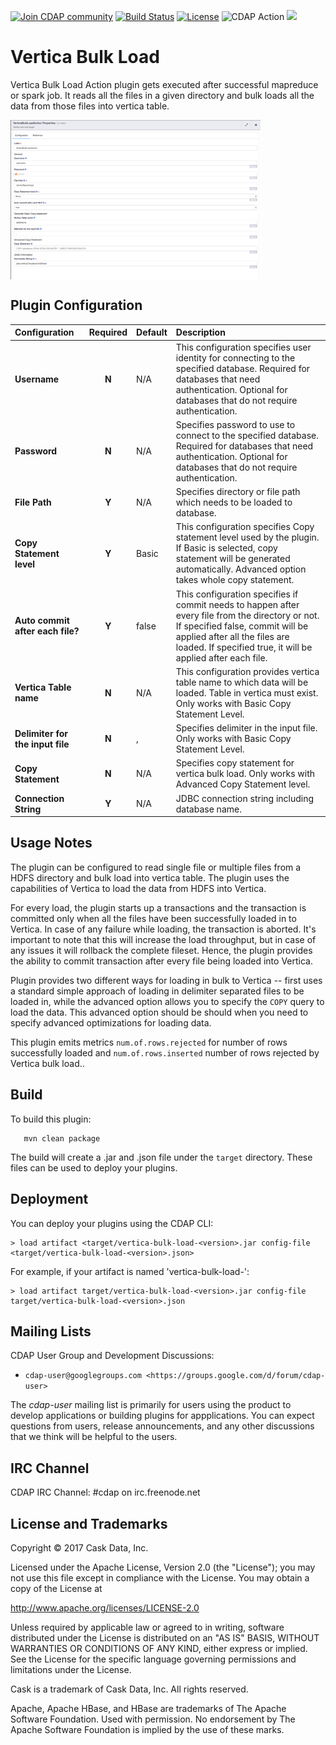 <a href="https://cdap-users.herokuapp.com/"><img alt="Join CDAP community" src="https://cdap-users.herokuapp.com/badge.svg?t=vertica-bulk-load"/></a> [![Build Status](https://travis-ci.org/hydrator/vertica-bulk-load.svg?branch=master)](https://travis-ci.org/hydrator/vertica-bulk-load) [![License](https://img.shields.io/badge/License-Apache%202.0-blue.svg)](https://opensource.org/licenses/Apache-2.0) <img alt="CDAP Action" src="https://cdap-users.herokuapp.com/assets/cdap-action.svg"/> []() <img src="https://cdap-users.herokuapp.com/assets/cm-available.svg"/>

Vertica Bulk Load
=================

Vertica Bulk Load Action plugin gets executed after successful mapreduce or spark job. It reads all the files in a given directory and bulk loads all the data from those files into vertica table. 

<img align="center" src="docs/plugin-vertica-bulk-load.png"  width="400" alt="plugin configuration" />

Plugin Configuration
---------------------

| Configuration | Required | Default | Description |
| :------------ | :------: | :----- | :---------- |
| **Username** | **N** | N/A | This configuration specifies user identity for connecting to the specified database. Required for databases that need authentication. Optional for databases that do not require authentication. |
| **Password** | **N** | N/A | Specifies password to use to connect to the specified database. Required for databases that need authentication. Optional for databases that do not require authentication. |
| **File Path** | **Y** | N/A | Specifies directory or file path which needs to be loaded to database. |
| **Copy Statement level** | **Y** | Basic| This configuration specifies Copy statement level used by the plugin. If Basic is selected, copy statement will be generated automatically. Advanced option takes whole copy statement. |
| **Auto commit after each file?** | **Y** | false | This configuration specifies if commit needs to happen after every file from the directory or not. If specified false, commit will be applied after all the files are loaded. If specified true, it will be applied after each file. |
| **Vertica Table name** | **N** | N/A | This configuration provides vertica table name to which data will be loaded. Table in vertica must exist. Only works with Basic Copy Statement Level. |
| **Delimiter for the input file** | **N** | , | Specifies delimiter in the input file. Only works with Basic Copy Statement Level. |
| **Copy Statement** | **N** | N/A | Specifies copy statement for vertica bulk load. Only works with Advanced Copy Statement level. |
| **Connection String** | **Y** | N/A | JDBC connection string including database name. |


Usage Notes
-----------

The plugin can be configured to read single file or multiple files from a HDFS directory and bulk load into vertica table. The plugin uses the capabilities of Vertica to load the data from HDFS into Vertica. 

For every load, the plugin starts up a transactions and the transaction is committed only when all the files have been successfully loaded in to Vertica. In case of any failure while loading, the transaction is aborted. It's important to note that this will increase the load throughput, but in case of any issues it will rollback the complete fileset. Hence, the plugin provides the ability to commit transaction after every file being loaded into Vertica.

Plugin provides two different ways for loading in bulk to Vertica -- first uses a standard simple approach of loading in delimiter separated files to be loaded in, while the advanced option allows you to specify the ```COPY``` query to load the data. This advanced option should be should when you need to specify advanced optimizations for loading data.

This plugin emits metrics ```num.of.rows.rejected``` for number of rows successfully loaded and ```num.of.rows.inserted``` number of rows rejected by Vertica bulk load.. 

Build
-----
To build this plugin:

```
   mvn clean package
```    

The build will create a .jar and .json file under the ``target`` directory.
These files can be used to deploy your plugins.

Deployment
----------
You can deploy your plugins using the CDAP CLI:

    > load artifact <target/vertica-bulk-load-<version>.jar config-file <target/vertica-bulk-load-<version>.json>

For example, if your artifact is named 'vertica-bulk-load-<version>':

    > load artifact target/vertica-bulk-load-<version>.jar config-file target/vertica-bulk-load-<version>.json
    
## Mailing Lists

CDAP User Group and Development Discussions:

* `cdap-user@googlegroups.com <https://groups.google.com/d/forum/cdap-user>`

The *cdap-user* mailing list is primarily for users using the product to develop
applications or building plugins for appplications. You can expect questions from 
users, release announcements, and any other discussions that we think will be helpful 
to the users.

## IRC Channel

CDAP IRC Channel: #cdap on irc.freenode.net


## License and Trademarks

Copyright © 2017 Cask Data, Inc.

Licensed under the Apache License, Version 2.0 (the "License"); you may not use this file except
in compliance with the License. You may obtain a copy of the License at

http://www.apache.org/licenses/LICENSE-2.0

Unless required by applicable law or agreed to in writing, software distributed under the 
License is distributed on an "AS IS" BASIS, WITHOUT WARRANTIES OR CONDITIONS OF ANY KIND, 
either express or implied. See the License for the specific language governing permissions 
and limitations under the License.

Cask is a trademark of Cask Data, Inc. All rights reserved.

Apache, Apache HBase, and HBase are trademarks of The Apache Software Foundation. Used with
permission. No endorsement by The Apache Software Foundation is implied by the use of these marks.  
